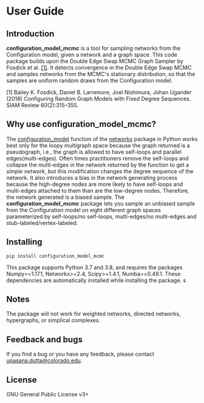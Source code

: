 # User Guide

## Introduction

**configuration_model_mcmc** is a tool for sampling networks from the Configuration model, given a network and a graph space. This code package builds upon the Double Edge Swap MCMC Graph Sampler by Fosdick et al. [[1]](https://epubs.siam.org/doi/pdf/10.1137/16M1087175). It detects convergence in the Double Edge Swap MCMC and samples networks from the MCMC's stationary distribution, so that the samples are uniform random draws from the Configuration model.

[1] Bailey K. Fosdick, Daniel B. Larremore, Joel Nishimura, Johan Ugander (2018) Configuring Random Graph Models with Fixed Degree Sequences. SIAM Review 60(2):315–355.

## Why use configuration_model_mcmc?

The [configuration_model](https://networkx.org/documentation/networkx-1.10/reference/generated/networkx.generators.degree_seq.configuration_model.html) function of the [networkx](https://pypi.org/project/networkx/) package in Python works best only for the loopy multigraph space because the graph returned is a pseudograph, i.e., the graph is allowed to have self-loops and parallel edges(multi-edges). Often times practitioners remove the self-loops and collapse the multi-edges in the network returned by the function to get a *simple network*, but this modification changes the degree sequence of the network. It also introduces a bias in the network generating process because the high-degree nodes are more likely to have self-loops and multi-edges attached to them than are the low-degree nodes. Therefore, the network generated is a biased sample. The **configuration_model_mcmc** package lets you sample an unbiased sample from the Configuration model on eight different graph spaces parameterized by self-loops/no self-loops, multi-edges/no multi-edges and stub-labeled/vertex-labeled.

## Installing

`pip install configuration_model_mcmc`

This package supports Python 3.7 and 3.8, and requires the packages Numpy>=1.17.1, Networkx>=2.4, Scipy>=1.4.1, Numba==0.49.1. These dependencies are automatically installed while installing the package.
s


## Notes

The package will not work for weighted networks, directed networks, hypergraphs, or simplical complexes.

## Feedback and bugs

If you find a bug or you have any feedback, please contact upasana.dutta@colorado.edu.

## License

GNU General Public License v3+